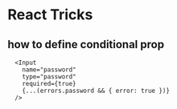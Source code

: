 # React Tricks

## how to define conditional prop
  ```
    <Input
      name="password"
      type="password"
      required={true}
      {...(errors.password && { error: true })}
    />
  ```
